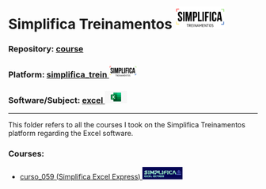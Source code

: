 # Simplifica Treinamentos   <img src="https://github.com/PedroHeeger/main/blob/main/0-aux/logos/plataforma/simplifica_treinamentos.png" alt="simplifica_treinamentos" width="auto" height="45">

### Repository: [course](../../)
### Platform: <a href="../">simplifica_trein   <img src="https://github.com/PedroHeeger/main/blob/main/0-aux/logos/plataforma/simplifica_treinamentos.png" alt="simplifica_treinamentos" width="auto" height="25"></a>
### Software/Subject: <a href="./">excel   <img src="https://github.com/PedroHeeger/main/blob/main/0-aux/logos/software/microsoft_excel.png" alt="excel" width="auto" height="25"></a>

---

This folder refers to all the courses I took on the Simplifica Treinamentos platform regarding the Excel software.

### Courses:
- <a href="./curso_059">curso_059 (Simplifica Excel Express)   <img src="./curso_059/0-aux/logo_course.png" alt="curso_059" width="auto" height="25"></a>